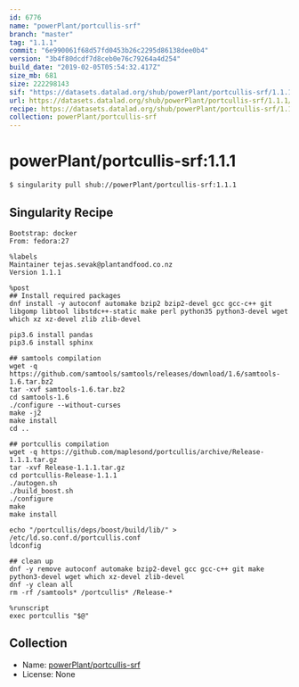 ```yaml
---
id: 6776
name: "powerPlant/portcullis-srf"
branch: "master"
tag: "1.1.1"
commit: "6e990061f68d57fd0453b26c2295d86138dee0b4"
version: "3b4f80dcdf7d8ceb0e76c79264a4d254"
build_date: "2019-02-05T05:54:32.417Z"
size_mb: 681
size: 222298143
sif: "https://datasets.datalad.org/shub/powerPlant/portcullis-srf/1.1.1/2019-02-05-6e990061-3b4f80dc/3b4f80dcdf7d8ceb0e76c79264a4d254.simg"
url: https://datasets.datalad.org/shub/powerPlant/portcullis-srf/1.1.1/2019-02-05-6e990061-3b4f80dc/
recipe: https://datasets.datalad.org/shub/powerPlant/portcullis-srf/1.1.1/2019-02-05-6e990061-3b4f80dc/Singularity
collection: powerPlant/portcullis-srf
---
```


# powerPlant/portcullis-srf:1.1.1

```bash
$ singularity pull shub://powerPlant/portcullis-srf:1.1.1
```

## Singularity Recipe

```singularity
Bootstrap: docker
From: fedora:27

%labels
Maintainer tejas.sevak@plantandfood.co.nz
Version 1.1.1

%post
## Install required packages
dnf install -y autoconf automake bzip2 bzip2-devel gcc gcc-c++ git libgomp libtool libstdc++-static make perl python35 python3-devel wget which xz xz-devel zlib zlib-devel
 
pip3.6 install pandas
pip3.6 install sphinx

## samtools compilation
wget -q https://github.com/samtools/samtools/releases/download/1.6/samtools-1.6.tar.bz2
tar -xvf samtools-1.6.tar.bz2
cd samtools-1.6
./configure --without-curses
make -j2
make install
cd ..

## portcullis compilation
wget -q https://github.com/maplesond/portcullis/archive/Release-1.1.1.tar.gz
tar -xvf Release-1.1.1.tar.gz
cd portcullis-Release-1.1.1
./autogen.sh
./build_boost.sh
./configure
make 
make install

echo "/portcullis/deps/boost/build/lib/" > /etc/ld.so.conf.d/portcullis.conf 
ldconfig

## clean up
dnf -y remove autoconf automake bzip2-devel gcc gcc-c++ git make python3-devel wget which xz-devel zlib-devel
dnf -y clean all
rm -rf /samtools* /portcullis* /Release-*

%runscript
exec portcullis "$@"
```

## Collection

 - Name: [powerPlant/portcullis-srf](https://github.com/powerPlant/portcullis-srf)
 - License: None

